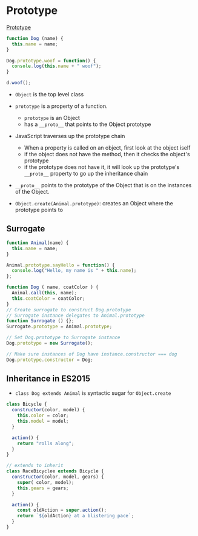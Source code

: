 # Prototype

[Prototype](https://javascript.info/function-prototype)



``` JavaScript
function Dog (name) {
  this.name = name;
}

Dog.prototype.woof = function() {
  console.log(this.name + " woof");
}

d.woof();
```

* `Object` is the top level class
* `prototype` is a property of a function.
  * `prototype` is an Object
  * has a `__proto__` that points to the Object prototype
* JavaScript traverses up the prototype chain
  * When a property is called on an object, first look at the object iself
  * if the object does not have the method, then it checks the object's prototype
  * if the prototype does not have it, it will look up the prototype's `__proto__` property to go up the inheritance chain
* `__proto__` points to the prototype of the Object that is on the instances of the Object.

* `Object.create(Animal.prototype)`: creates an Object where the prototype points to


## Surrogate
``` JavaScript
function Animal(name) {
  this.name = name;
}

Animal.prototype.sayHello = function() {
  console.log("Hello, my name is " + this.name);
};

function Dog ( name, coatColor ) {
  Animal.call(this, name);
  this.coatColor = coatColor;
}
// Create surrogate to construct Dog.prototype
// Surrogate instance delegates to Animal.prototype
function Surrogate () {};
Surrogate.prototype = Animal.prototype;

// Set Dog.prototype to Surrogate instance
Dog.prototype = new Surrogate();

// Make sure instances of Dog have instance.constructor === dog
Dog.prototype.constructor = Dog;
```

## Inheritance in ES2015

* `class Dog extends Animal` is syntactic sugar for `Object.create`

``` JavaScript
class Bicycle {
  constructor(color, model) {
    this.color = color;
    this.model = model;
  }

  action() {
    return "rolls along";
  }
}

// extends to inherit
class RaceBicyclee extends Bicycle {
  constructor(color, model, gears) {
    super( color, model);
    this.gears = gears;
  }

  action() {
    const oldAction = super.action();
    return `${oldAction} at a blistering pace`;
  }
}
```